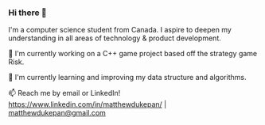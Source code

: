 ### Hi there 👋

I'm a computer science student from Canada. I aspire to deepen my understanding in all areas of technology & product development.

🔭 I'm currently working on a C++ game project based off the strategy game Risk.

🌱 I'm currently learning and improving my data structure and algorithms.

📫 Reach me by email or LinkedIn! https://www.linkedin.com/in/matthewdukepan/ | matthewdukepan@gmail.com

<!--[![Top Langs](https://github-readme-stats.vercel.app/api/top-langs/?username=fryingpannn&layout=compact&hide=tex)](https://github.com/anuraghazra/github-readme-stats)-->

<!--
**Fryingpannn/Fryingpannn** is a ✨ _special_ ✨ repository because its `README.md` (this file) appears on your GitHub profile.

Here are some ideas to get you started:

- 🔭 I’m currently working on ...
- 🌱 I’m currently learning ...
- 👯 I’m looking to collaborate on ...
- 🤔 I’m looking for help with ...
- 💬 Ask me about ...
- 📫 How to reach me: ...
- 😄 Pronouns: ...
- ⚡ Fun fact: ...
-->

